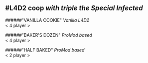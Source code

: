 #L4D2 coop *with triple the Special Infected*  
-----------------------------------
######"VANILLA COOKIE" 
_Vanilla L4D2_  
< 4 player >  
  
######"BAKER'S DOZEN"
_ProMod based_  
< 4 player >  
  
######"HALF BAKED" 
_ProMod based_  
< 2 player >  



